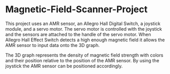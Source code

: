 # Magnetic-Field-Scanner-Project
This project uses an AMR sensor, an Allegro Hall Digital Switch, a joystick module, and a servo motor. The servo motor is controlled with the joystick and the sensors are attached to the handle of the servo motor. When Allegro Hall Effect Switch detects a high enough magnetic field it allows the AMR sensor to input data onto the 3D graph. 

The 3D graph represents the density of magnetic field strength with colors and their position relative to the position of the AMR sensor. By using the joystick the AMR sensor can be positioned accordingly.
